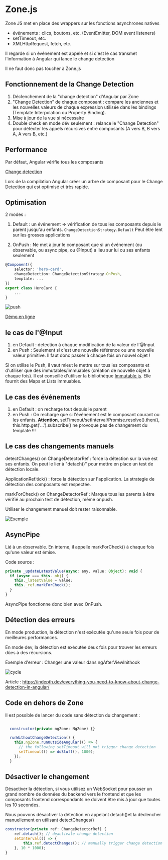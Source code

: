# Zone.js

Zone JS met en place des wrappers sur les fonctions asynchrones natives

- événements : clics, boutons, etc. (EventEmitter, DOM event listeners)
- setTimeout, etc.
- XMLHttpRequest, fetch, etc.

Il regarde si un événement est appelé et si c'est le cas transmet l'information à Angular qui lance le change detection

Il ne faut donc pas toucher à Zone.js

## Fonctionnement de la Change Detection

1. Déclenchement de la "change detection" d'Angular par Zone
2. "Change Detection" de chaque composant : compare les anciennes et les nouvelles valeurs de chaque expression utilisée dans les bindings (Template Interpolation ou Property Binding).
3. Mise à jour de la vue si nécessaire
4. Double check en mode dév seulement : relance le "Change Detection" pour détecter les appels récursives entre composants (A vers B, B vers A, A vers B, etc.)

## Performance

Par défaut, Angular vérifie tous les composants

[Change detection](https://www.youtube.com/watch?v=jvKGQSFQf10)

Lors de la compilation Angular créer un arbre de composant pour le Change Detection qui est optimisé et très rapide.


## Optimisation

2 modes :

1. Default : un événement => vérification de tous les composants depuis le parent jusqu'au enfants. ```ChangeDetectionStrategy.Default```
Peut être lent sur les grosses applications

2. OnPush : Ne met à jour le composant que si un événement (ou observable, ou async pipe, ou @Input) a lieu sur lui ou ses enfants seulement

``` TypeScript
@Component({
    selector: 'hero-card',
    changeDetection: ChangeDetectionStrategy.OnPush,
    template: ...
})
export class HeroCard {
    ...
}
```
![push](https://www.mokkapps.de/e9c151a1260485a277c6928b5f19019b/cd-on-push-cycle.gif)


[Démo en ligne](https://angular-change-detection-demo.netlify.app/simple-demo)

## le cas de l'@Input 

1. en Default : detection à chaque modification de la valeur de l'@Input
2. en Push : Seulement si c'est une nouvelle référence ou une nouvelle valeur primitive. Il faut donc passer à chaque fois un nouvel objet ! 


Si on utilise le Push, il vaut mieut le mettre sur tous les composants et d'utiliser que des immutables/immuables (création de nouvelle objet à chaque fois).
Il est conseillé d'utiliser la bibliothèque [Immutable.js](https://facebook.github.io/immutable-js/). Elle fournit des Maps et Lists immuables.

## Le cas des événements

1. en Default : on recharge tout depuis le parent
2. en Push : On recharge que si l'événement est le composant courant ou les enfants. **Attention**, setTimeout/setInterval/Promise.resolve().then(), this.http.get('...').subscribe() ne provoque pas de changement du template !!!

## Le cas des changements manuels

detectChanges() on ChangeDetectorRef : force la détection sur la vue est ses enfants. On peut le lier à "detach()" pour mettre en place un test de détection locale.

ApplicationRef.tick() : force la détection sur l'application. La strategie de détection des composants est respectée.

markForCheck() on ChangeDetectorRef : Marque tous les parents à être vérifié au prochain test de détection, même onpush.

Utiliser le changement manuel doit rester raisonnable.

![Exemple](https://www.mokkapps.de/static/0d8019fa5da448dabae8b314de501847/e3189/changedetectorref-methods.png)

## AsyncPipe

Lié à un observable. En interne, il appelle markForCheck() à chaque fois qu'une valeur est émise.

Code source :

``` Javascript
private _updateLatestValue(async: any, value: Object): void {
  if (async === this._obj) {
    this._latestValue = value;
    this._ref.markForCheck();
  }
}
```

AsyncPipe fonctionne donc bien avec OnPush.

## Détection des erreurs

En mode production, la détection n'est exécutée qu'une seule fois pour de meilleures performances.

En mode dev, la détection est exécutée deux fois pour trouver les erreurs dûes à des récursions.

Exemple d'erreur :
Changer une valeur dans ngAfterViewInithook

![cycle](https://www.mokkapps.de/static/31fbf73918a17ceffdc6a0ad066f2e89/e3189/lifecycle-hooks.png)


Article : https://indepth.dev/everything-you-need-to-know-about-change-detection-in-angular/

## Code en dehors de Zone

Il est possible de lancer du code sans détection du changement :

```javascript

  constructor(private ngZone: NgZone) {}

  runWithoutChangeDetection() {
    this.ngZone.runOutsideAngular(() => {
      // the following setTimeout will not trigger change detection
      setTimeout(() => doStuff(), 1000);
    });
  }
```

## Désactiver le changement

Désactiver la détection, si vous utilisez un WebSocket pour pousser un grand nombre de données du backend vers le frontend et que les composants frontend correspondants ne doivent être mis à jour que toutes les 10 secondes. 

Nous pouvons désactiver la détection en appelant detach()et la déclencher manuellement en utilisant detectChanges()

``` javascript
constructor(private ref: ChangeDetectorRef) {
    ref.detach(); // deactivate change detection
    setInterval(() => {
        this.ref.detectChanges(); // manually trigger change detection
    }, 10 * 1000);
}
```